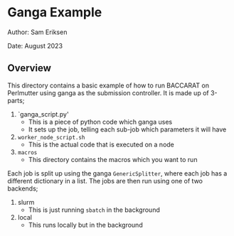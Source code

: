 # Ganga Example

Author: Sam Eriksen

Date: August 2023


## Overview
This directory contains a basic example of how to run BACCARAT on Perlmutter using ganga as the submission controller.
It is made up of 3-parts;
1. `ganga_script.py'
   * This is a piece of python code which ganga uses
   * It sets up the job, telling each sub-job which parameters it will have
2. `worker_node_script.sh`
   * This is the actual code that is executed on a node
3. `macros`
   * This directory contains the macros which you want to run

Each job is split up using the ganga `GenericSplitter`, where each job has a different dictionary in a list.
The jobs are then run using one of two backends;
1. slurm
   * This is just running `sbatch` in the background
2. local
   * This runs locally but in the background


